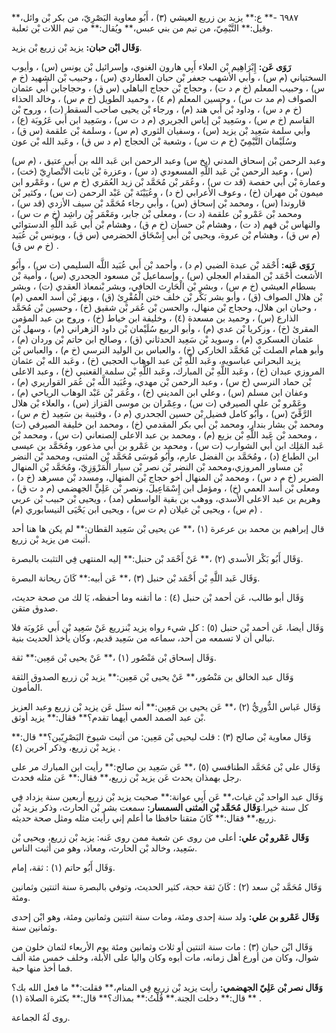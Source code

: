 ٦٩٨٧ -** ع:** يزيد بن زريع العيشي (٣) ، أَبُو معاوية البَصْرِيّ، من بكر بْن وائل،** وقيل:** التَّيْمِيّ، من تيم من بني عبس،** ويُقال:** من تيم اللات بْن ثعلبة.

**وَقَال ابْن حبان:** يزيد بْن زريع بْن يزيد.

**رَوَى عَن:** إِبْرَاهِيم بْن العلاء أَبِي هارون الغنوي، وإسرائيل بْن يونس (س) ، وأيوب السختياني (م س) ، وأبي الأشهب جعفر بْن حبان العطاردي (س) ، وحبيب بْن الشهيد (خ م س) ، وحبيب المعلم (خ م د ت) ، وحجاج بْن حجاج الباهلي (س ق) ، وحجاجابن أَبي عثمان الصواف (م مد ت س) ، وحسين المعلم (م ٤) ، وحميد الطويل (خ م س) ، وخالد الحذاء (خ م د س) ، وداود بْن أَبي هند (م) ، ورجاء بْن يحيى صاحب السقط (ت) ، وروح بْن القاسم (خ م س) ، وسَعِيد بْن إياس الجريري (م د ت س) ، وسَعِيد ابن أَبي عَرُوبَة (ع) ، وأبي سلمة سَعِيد بْن يزيد (س) ، وسفيان الثوري (م س) ، وسلمة بْن علقمة (س ق) ، وسُلَيْمان التَّيْمِيّ (خ م ت س) ، وشعبة بْن الحجاج (م د س ق) ، وعَبد الله بْن عون

(م س) ، وعبد الرحمن بْن إسحاق المدني (بخ س) وعبد الرحمن ابن عَبد الله بن أَبي عتيق (س) ، وعبد الرحمن بْن عَبد اللَّهِ المسعودي (د س) ، وعزرة بْن ثابت الأَنْصارِيّ (خت) ، وعمارة بْن أَبي حفصة (قد ت س) ، وعُمَر بْن مُحَمَّد بْن زيد العُمَري (خ م س) ، وعَمْرو ابن ميمون بْن مهران (خ) ، وعوف الأعرابي (خ د) ، وعُيَيْنَة بْن عَبْد الرحمن (ت س) ، وكثير بْن قاروندا (س) ، ومحمد بْن إسحاق (س) ، وأبي رجاء مُحَمَّد بْن سيف الأزدي (قد س) ، ومحمد بْن عَمْرو بْن علقمة (د ت) ، ومعلى بْن جابر، ومَعْمَر بْن راشِد (خ م ت س) ، والنهاس بْن قهم (د ت) ، وهشام بْن حسان (خ م ق) ، وهشام بْن أَبي عَبد اللَّهِ الدستوائي (م س ق) ، وهشام بْن عروة، ويحيى بْن أَبي إِسْحَاق الحضرمي (س ق) ، ويونس بْن عُبَيد (خ م س ق) .

**رَوَى عَنه:** أَحْمَد بْن عبدة الضبي (م د) ، وأحمد بْن أَبي عُبَيد اللَّه السليمي (ت س) ، وأَبُو الأشعث أَحْمَد بْن المقدام العجلي (س) ، وإسماعيل بْن مسعود الجحدري (س) ، وأمية بْن بسطام العيشي (خ م س) ، وبشر بْن الْحَارِث الحافي، وبشر بْنمعاذ العقدي (ت) ، وبشر بْن هلال الصواف (ق) ، وأبو بشر بَكْر بْن خلف ختن الْمُقْرِئ (ق) ، وبهز بْن أسد العمي (م) ، وحبان ابن هلال، وحجاج بْن منهال، والحسن بْن عُمَر بْن شقيق (خ) ، وحسين بْن مُحَمَّد الذارع (س) ، وحميد بن مسعدة (٤) ، وخليفة ابن خياط (خ) ، وروح بن عبد المؤمن المقرئ (خ) ، وزكريا بْن عدي (م) ، وأبو الربيع سُلَيْمان بْن داود الزهراني (م) ، وسهل بْن عثمان العسكري (م) ، وسويد بْن سَعِيد الحدثاني (ق) ، وصالح ابن حاتم بْن وردان (م) ، وأبو همام الصلت بْن مُحَمَّد الخاركي (خ) ، والعباس بن الوليد النرسي (خ م) ، والعباس بْن يزيد البحراني عباسويه، وعَبد اللَّهِ بْن عبد الوهاب الحجبي (خ) ، وعَبد الله بْن عثمان المروزي عبدان (خ) ، وعَبد اللَّهِ بْن المبارك، وعَبد اللَّهِ بْن سلمة القعنبي (خ) ، وعبد الاعلى بْن حماد النرسي (خ س) ، وعبد الرحمن بْن مهدي، وعُبَيد اللَّه بْن عُمَر القواريري (م) ، وعفان ابن مسلم (س) ، وعلي ابن المديني (خ) ، وعُمَر بْن عَبْد الوهاب الرياحي (م) ، وعَمْرو بْن علي الصيرفي (ت س) ، وعِمْران بن موسى القزاز (س) ، والعلاء بْن هلال الرَّقِّيّ (س) ، وأَبُو كامل فضيل بْن حسين الجحدري (م د) ، وقتيبة بن سَعِيد (خ م س) ، ومحمد بْن بشار بندار، ومحمد بْن أَبي بكر المقدمي (خ) ، ومحمد ابن خليفة الصيرفي (ت) ، ومحمد بْن عَبد اللَّهِ بْن بزيع (م) ، ومحمد بن عبد الاعلى الصنعاني (ت س) ، ومحمد بْن عَبد المَلِك ابن أَبي الشوارب (ت س) ، ومحمد بن عَمْرو بن أَبي مذعور، ومُحَمَّد بن عيسى ابن الطباع (د) ، ومُحَمَّد بن الفضل عارم، وأَبُو مُوسَى مُحَمَّد بْن المثنى، ومحمد بْن النضر بْن مساور المروزي،ومحمد بْن النضر بْن نصر بْن سيار الْمَرْوَزِيّ، ومُحَمَّد بْن المنهال الضرير (خ م د س) ، ومحمد بْن المنهال أخو حجاج بْن المنهال، ومسدد بْن مسرهد (خ د) ، ومعلى بْن أسد العمي (خ) ، ومؤمل ابن إِسْمَاعِيلَ، ونصر بْن عَلِيٍّ الجهضمي (م د ت ق) ، وهريم بن عبد الاعلى الأسدي، ووهب بن بقية الواسطي (مد) ، ويحيى بْن حبيب بْن عربي (م س) ، ويحيى بْن غيلان (م ت س) ، ويحيى ابن يَحْيَى النيسابوري (م) .

قال إبراهيم بن محمد بن عرعرة (١) ،** عن يحيى بْن سَعِيد القطان:** لم يكن ها هنا أحد أثبت من يزيد بْن زريع.

وَقَال أَبُو بَكْر الأسدي (٢) ،** عَنْ أَحْمَد بْن حنبل:** إليه المنتهى فِي التثبت بالبصرة.

وَقَال عَبد اللَّهِ بْن أَحْمَد بْن حنبل (٣) ،** عَن أبيه:** كَانَ ريحانة البصرة.

وَقَال أبو طالب، عَن أحمد بْن حنبل (٤) : ما أتقنه وما أحفظه، يَا لك من صحة حديث، صدوق متقن.

وَقَال أيضا، عَن أحمد بْن حنبل (٥) : كل شيء رواه يزيد بْنزريع عَنْ سَعِيد بْن أَبي عَرُوبَة فلا تبالي أن لا تسمعه من أحد، سماعه من سَعِيد قديم، وكان يأخذ الحديث بنية.

وَقَال إسحاق بْن مَنْصُور (١) ،** عَنْ يحيى بْن مَعِين:** ثقة.

وَقَال عبد الخالق بن مَنْصُور،** عَنْ يحيى بْن مَعِين:** يزيد بْن زريع الصدوق الثقة المأمون.

وَقَال عَباس الدُّورِيُّ (٢) ،** عَن يحيى بن مَعِين:** أنه سئل عَن يزيد بْن زريع وعبد العزيز بْن عبد الصمد العمي أيهما تقدم؟** فقال:** يزيد أوثق.

وَقَال معاوية بْن صالح (٣) : قلت ليحيى بْن مَعِين: من أثبت شيوخ البَصْرِيّين؟** قال:** يزيد بْن زريع، وذكر آخرين (٤) .

وَقَال علي بْن مُحَمَّد الطنافسي (٥) ،** عَن سَعِيد بن صالح:** رأيت ابن المبارك مر على رجل بهمذان يحدث عَن يزيد بْن زريع،** فقال:** عَن مثله فحدث.

وَقَال عبد الواحد بْن غياث،** عَن أَبِي عوانة:** صحبت يزيد بْن زريع أربعين سنة يزداد فِي كل سنة خيرا.**وَقَال مُحَمَّد بْن المثنى السمسار:** سمعت بشر بْن الحارث، وذكر يزيد بْن زريع،** فقال:** كَانَ متقنا حافظا ما أعلم إني رأيت مثله ومثل صحة حديثه.

**وَقَال عَمْرو بْن علي:** أعلى من روى عن شعبة ممن روى عَنه: يزيد بْن زريع، ويحيى بْن سَعِيد، وخالد بْن الحارث، ومعاذ، وهو من أثبت الناس.

وَقَال أَبُو حاتم (١) : ثقة، إمام.

وَقَال مُحَمَّد بْن سعد (٢) : كَانَ ثقة حجة، كثير الحديث، وتوفي بالبصرة سنة اثنتين وثمانين ومئة.

**وَقَال عَمْرو بن علي:** ولد سنة إحدى ومئة، ومات سنة اثنتين وثمانين ومئة، وهو ابْن إحدى وثمانين سنة.

وَقَال ابْن حبان (٣) : مات سنة اثنتين أو ثلاث وثمانين ومئة يوم الأربعاء لثمان خلون من شوال، وكان من أورع أهل زمانه، مات أبوه وكان واليا على الأبلة، وخلف خمس مئة ألف فما أخذ منها حبة.

**وَقَال نصر بْن عَلِيّ الجهضمي:** رأيت يزيد بْن زريع فِي المنام،** فقلت:** ما فعل الله بك؟** قال:** دخلت الجنة.** قُلْتُ:** بمذاك؟** قال:** بكثرة الصلاة (١) .

روى لَهُ الجماعة.